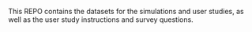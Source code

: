 This REPO contains the datasets for the simulations and user studies, as well as the user study instructions and survey questions.
